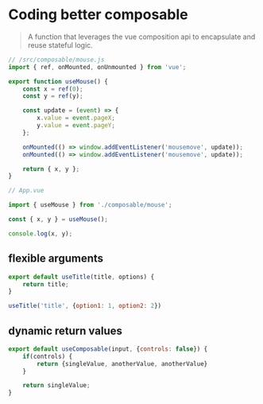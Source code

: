 # Coding better composable

> A function that leverages the vue composition api to encapsulate and reuse stateful logic.

```js
// /src/composable/mouse.js
import { ref, onMounted, onUnmounted } from 'vue';

export function useMouse() {
    const x = ref(0);
    const y = ref(y);

    const update = (event) => {
        x.value = event.pageX;
        y.value = event.pageY;
    };

    onMounted(() => window.addEventListener('mousemove', update));
    onMounted(() => window.addEventListener('mousemove', update));

    return { x, y };
}
```

```js
// App.vue

import { useMouse } from './composable/mouse';

const { x, y } = useMouse();

console.log(x, y);
```

## flexible arguments

```js
export default useTitle(title, options) {
    return title;
}

useTitle('title', {option1: 1, option2: 2})
```

## dynamic return values

```js
export default useComposable(input, {controls: false}) {
    if(controls) {
        return {singleValue, anotherValue, anotherValue}
    }

    return singleValue;
}
```
